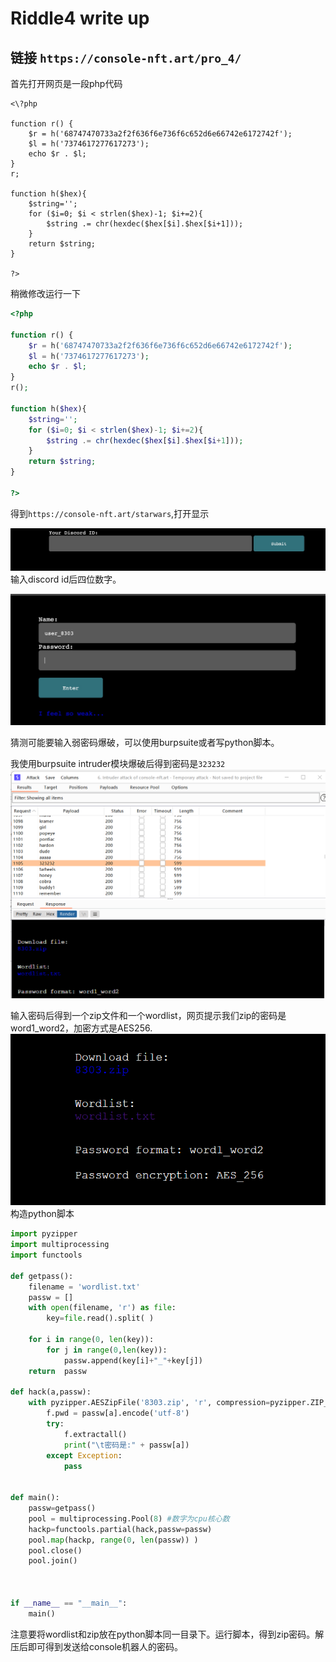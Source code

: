 # Riddle4 write up
## 链接 `https://console-nft.art/pro_4/`


首先打开网页是一段php代码
```
<\?php

function r() {
	$r = h('68747470733a2f2f636f6e736f6c652d6e66742e6172742f');
	$l = h('7374617277617273');
	echo $r . $l;
}
r;

function h($hex){
    $string='';
    for ($i=0; $i < strlen($hex)-1; $i+=2){
        $string .= chr(hexdec($hex[$i].$hex[$i+1]));
    }
    return $string;
}

?>
```

稍微修改运行一下
```php
<?php

function r() {
	$r = h('68747470733a2f2f636f6e736f6c652d6e66742e6172742f');
	$l = h('7374617277617273');
	echo $r . $l;
}
r();

function h($hex){
    $string='';
    for ($i=0; $i < strlen($hex)-1; $i+=2){
        $string .= chr(hexdec($hex[$i].$hex[$i+1]));
    }
    return $string;
}

?>
```

得到`https://console-nft.art/starwars`,打开显示

![disid](https://raw.githubusercontent.com/silentnoname/silent666pic/master/img/disid.jpg)
输入discord id后四位数字。

![I feel so weak](https://raw.githubusercontent.com/silentnoname/silent666pic/master/img/weakpass.jpg.jpg)

猜测可能要输入弱密码爆破，可以使用burpsuite或者写python脚本。

我使用burpsuite intruder模块爆破后得到密码是`323232`
![](https://raw.githubusercontent.com/silentnoname/silent666pic/master/img/burp.png)

输入密码后得到一个zip文件和一个wordlist，网页提示我们zip的密码是word1_word2，加密方式是AES256.
![](https://raw.githubusercontent.com/silentnoname/silent666pic/master/img/zippass.png)
构造python脚本

```python
import pyzipper
import multiprocessing
import functools

def getpass():
    filename = 'wordlist.txt'
    passw = []
    with open(filename, 'r') as file:
        key=file.read().split( )

    for i in range(0, len(key)):
        for j in range(0,len(key)):
            passw.append(key[i]+"_"+key[j])
    return  passw

def hack(a,passw):
    with pyzipper.AESZipFile('8303.zip', 'r', compression=pyzipper.ZIP_LZMA, encryption=pyzipper.WZ_AES) as f:
        f.pwd = passw[a].encode('utf-8')
        try:
            f.extractall()
            print("\t密码是:" + passw[a])
        except Exception:
            pass


def main():
    passw=getpass()
    pool = multiprocessing.Pool(8) #数字为cpu核心数
    hackp=functools.partial(hack,passw=passw)
    pool.map(hackp, range(0, len(passw)) )
    pool.close()
    pool.join()



if __name__ == "__main__":
    main()
```

注意要将wordlist和zip放在python脚本同一目录下。运行脚本，得到zip密码。解压后即可得到发送给console机器人的密码。